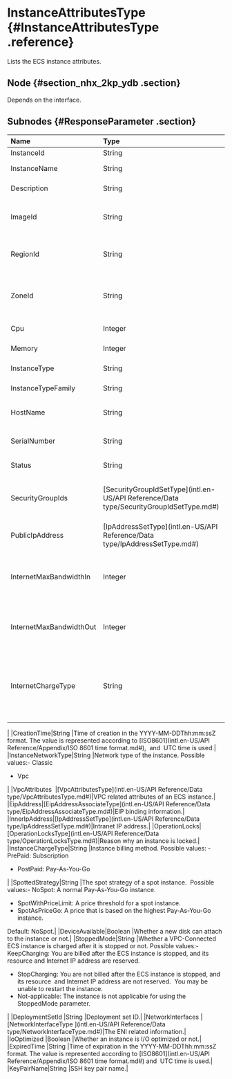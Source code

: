 # InstanceAttributesType {#InstanceAttributesType .reference}

Lists the ECS instance attributes.

## Node {#section_nhx_2kp_ydb .section}

Depends on the interface.

## Subnodes {#ResponseParameter .section}

|Name |Type |Description |
|:----|:----|:-----------|
|InstanceId |String|Instance ID.|
|InstanceName |String |Instance name.|
|Description|String |Instance description.|
|ImageId |String |ID of the image that is running in the instance.|
|RegionId |String |ID of the region where the instance belongs.|
|ZoneId |String |ID of the zone to which the instance belongs.|
|Cpu |Integer|Number of vCPU.|
|Memory |Integer |Memory size in MB.|
|InstanceType|String |Instance type.|
|InstanceTypeFamily |String |Instance type family.|
|HostName|String |Host name of the instance.|
|SerialNumber|String |Instance serial number.|
|Status |String |Instance status.|
|SecurityGroupIds|[SecurityGroupIdSetType](intl.en-US/API Reference/Data type/SecurityGroupIdSetType.md#)|Security groups that manage the specified instance.|
|PublicIpAddress|[IpAddressSetType](intl.en-US/API Reference/Data type/IpAddressSetType.md#)|Public IP address of the instance.|
|InternetMaxBandwidthIn|Integer |Maximum incoming bandwidth from the public network.|
|InternetMaxBandwidthOut|Integer |Maximum outgoing bandwidth to the public network.|
|InternetChargeType|String |Internet charge type. Possible value:-   PayByTraffic: Billing based on the traffic.

|
|CreationTime|String |Time of creation in the YYYY-MM-DDThh:mm:ssZ format. The value is represented according to [ISO8601](intl.en-US/API Reference/Appendix/ISO 8601 time format.md#),  and  UTC time is used.|
|InstanceNetworkType|String |Network type of the instance. Possible values:-   Classic
-   Vpc

|
|VpcAttributes  |[VpcAttributesType](intl.en-US/API Reference/Data type/VpcAttributesType.md#)|VPC related attributes of an ECS instance.|
|EipAddress|[EipAddressAssociateType](intl.en-US/API Reference/Data type/EipAddressAssociateType.md#)|EIP binding information.|
|InnerIpAddress|[IpAddressSetType](intl.en-US/API Reference/Data type/IpAddressSetType.md#)|Intranet IP address.|
|OperationLocks|[OperationLocksType](intl.en-US/API Reference/Data type/OperationLocksType.md#)|Reason why an instance is locked.|
|InstanceChargeType|String |Instance billing method. Possible values: -   PrePaid: Subscription
-   PostPaid: Pay-As-You-Go

|
|SpottedStrategy|String |The spot strategy of a spot instance.  Possible values:-   NoSpot: A normal Pay-As-You-Go instance. 
-   SpotWithPriceLimit: A price threshold for a spot instance.
-   SpotAsPriceGo: A price that is based on the highest Pay-As-You-Go instance.

Default: NoSpot.|
|DeviceAvailable|Boolean |Whether a new disk can attach to the instance or not.|
|StoppedMode|String |Whether a VPC-Connected ECS instance is charged after it is stopped or not. Possible values:-   KeepCharging: You are billed after the ECS instance is stopped, and its resource and Internet IP address are reserved.
-   StopCharging: You are not billed after the ECS instance is stopped, and its resource  and Internet IP address are not reserved.  You may be unable to restart the instance.
-   Not-applicable: The instance is not applicable for using the StoppedMode parameter.

|
|DeploymentSetId |String |Deployment set ID.|
|NetworkInterfaces |[NetworkInterfaceType ](intl.en-US/API Reference/Data type/NetworkInterfaceType.md#)|The ENI related information.|
|IoOptimized |Boolean |Whether an instance is I/O optimized or not.|
|ExpiredTime |String |Time of expiration in the YYYY-MM-DDThh:mm:ssZ format. The value is represented according to [ISO8601](intl.en-US/API Reference/Appendix/ISO 8601 time format.md#) and  UTC time is used.|
|KeyPairName|String |SSH key pair name.|

